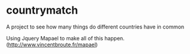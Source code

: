 # countrymatch
A project to see how many things do different countries have in common

Using Jquery Mapael to make all of this happen. (http://www.vincentbroute.fr/mapael)